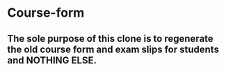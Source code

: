 # Course-form
## The sole purpose of this clone is to regenerate the old course form and exam slips for students and NOTHING ELSE.
